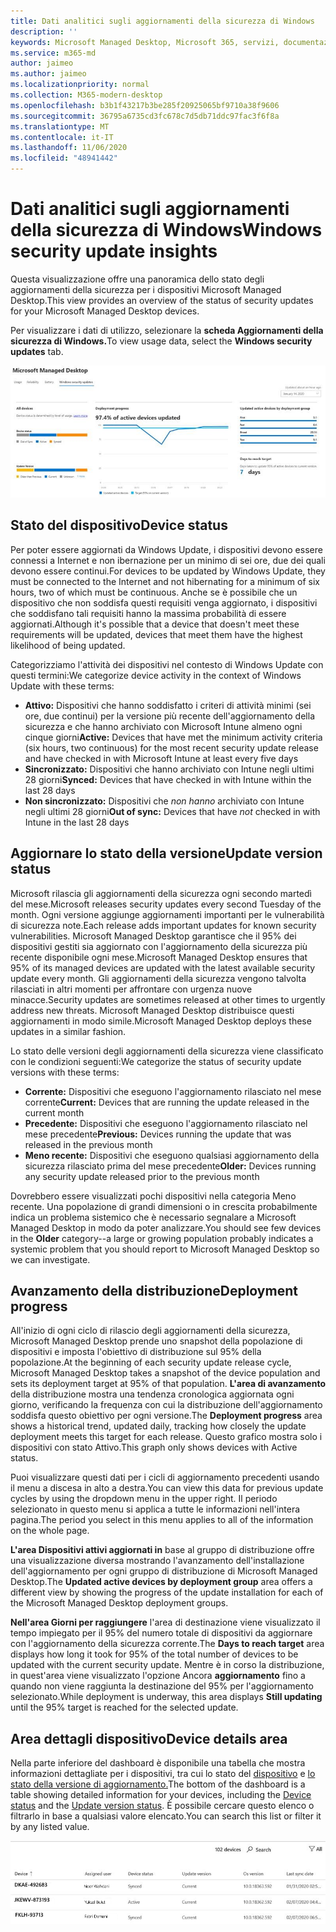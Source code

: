 ```yaml
---
title: Dati analitici sugli aggiornamenti della sicurezza di Windows
description: ''
keywords: Microsoft Managed Desktop, Microsoft 365, servizi, documentazione
ms.service: m365-md
author: jaimeo
ms.author: jaimeo
ms.localizationpriority: normal
ms.collection: M365-modern-desktop
ms.openlocfilehash: b3b1f43217b3be285f20925065bf9710a38f9606
ms.sourcegitcommit: 36795a6735cd3fc678c7d5db71ddc97fac3f6f8a
ms.translationtype: MT
ms.contentlocale: it-IT
ms.lasthandoff: 11/06/2020
ms.locfileid: "48941442"
---
```

# <a name="windows-security-update-insights"></a><span data-ttu-id="c0c25-103">Dati analitici sugli aggiornamenti della sicurezza di Windows</span><span class="sxs-lookup"><span data-stu-id="c0c25-103">Windows security update insights</span></span>
<span data-ttu-id="c0c25-104">Questa visualizzazione offre una panoramica dello stato degli aggiornamenti della sicurezza per i dispositivi Microsoft Managed Desktop.</span><span class="sxs-lookup"><span data-stu-id="c0c25-104">This view provides an overview of the status of security updates for your Microsoft Managed Desktop devices.</span></span> 

<span data-ttu-id="c0c25-105">Per visualizzare i dati di utilizzo, selezionare la <strong>scheda Aggiornamenti della sicurezza di Windows.</strong></span><span class="sxs-lookup"><span data-stu-id="c0c25-105">To view usage data, select the <strong>Windows security updates</strong> tab.</span></span>

![Riquadro degli aggiornamenti della sicurezza di Windows: grafici a barre dello stato del dispositivo e della versione di aggiornamento nella colonna sinistra, avanzamento della distribuzione degli aggiornamenti nel tempo nella colonna centrale e percentuale di dispositivi attivi in base al gruppo di distribuzione, nonché numero di giorni necessari per raggiungere la destinazione di distribuzione del 95% nella colonna destra.](../../media/update-insights.jpg)

## <a name="device-status"></a><span data-ttu-id="c0c25-107">Stato del dispositivo</span><span class="sxs-lookup"><span data-stu-id="c0c25-107">Device status</span></span>

<span data-ttu-id="c0c25-108">Per poter essere aggiornati da Windows Update, i dispositivi devono essere connessi a Internet e non ibernazione per un minimo di sei ore, due dei quali devono essere continui.</span><span class="sxs-lookup"><span data-stu-id="c0c25-108">For devices to be updated by Windows Update, they must be connected to the Internet and not hibernating for a minimum of six hours, two of which must be continuous.</span></span> <span data-ttu-id="c0c25-109">Anche se è possibile che un dispositivo che non soddisfa questi requisiti venga aggiornato, i dispositivi che soddisfano tali requisiti hanno la massima probabilità di essere aggiornati.</span><span class="sxs-lookup"><span data-stu-id="c0c25-109">Although it's possible that a device that doesn't meet these requirements will be updated, devices that meet them have the highest likelihood of being updated.</span></span> 

<span data-ttu-id="c0c25-110">Categorizziamo l'attività dei dispositivi nel contesto di Windows Update con questi termini:</span><span class="sxs-lookup"><span data-stu-id="c0c25-110">We categorize device activity in the context of Windows Update with these terms:</span></span>

- <span data-ttu-id="c0c25-111"><strong>Attivo:</strong> Dispositivi che hanno soddisfatto i criteri di attività minimi (sei ore, due continui) per la versione più recente dell'aggiornamento della sicurezza e che hanno archiviato con Microsoft Intune almeno ogni cinque giorni</span><span class="sxs-lookup"><span data-stu-id="c0c25-111"><strong>Active:</strong> Devices that have met the minimum activity criteria (six hours, two continuous) for the most recent security update release and have checked in with Microsoft Intune at least every five days</span></span>
- <span data-ttu-id="c0c25-112"><strong>Sincronizzato:</strong> Dispositivi che hanno archiviato con Intune negli ultimi 28 giorni</span><span class="sxs-lookup"><span data-stu-id="c0c25-112"><strong>Synced:</strong> Devices that have checked in with Intune within the last 28 days</span></span>
- <span data-ttu-id="c0c25-113"><strong>Non sincronizzato:</strong> Dispositivi che <i>non hanno</i> archiviato con Intune negli ultimi 28 giorni</span><span class="sxs-lookup"><span data-stu-id="c0c25-113"><strong>Out of sync:</strong> Devices that have <i>not</i> checked in with Intune in the last 28 days</span></span>




## <a name="update-version-status"></a><span data-ttu-id="c0c25-114">Aggiornare lo stato della versione</span><span class="sxs-lookup"><span data-stu-id="c0c25-114">Update version status</span></span>

<span data-ttu-id="c0c25-115">Microsoft rilascia gli aggiornamenti della sicurezza ogni secondo martedì del mese.</span><span class="sxs-lookup"><span data-stu-id="c0c25-115">Microsoft releases security updates every second Tuesday of the month.</span></span> <span data-ttu-id="c0c25-116">Ogni versione aggiunge aggiornamenti importanti per le vulnerabilità di sicurezza note.</span><span class="sxs-lookup"><span data-stu-id="c0c25-116">Each release adds important updates for known security vulnerabilities.</span></span> <span data-ttu-id="c0c25-117">Microsoft Managed Desktop garantisce che il 95% dei dispositivi gestiti sia aggiornato con l'aggiornamento della sicurezza più recente disponibile ogni mese.</span><span class="sxs-lookup"><span data-stu-id="c0c25-117">Microsoft Managed Desktop ensures that 95% of its managed devices are updated with the latest available security update every month.</span></span> <span data-ttu-id="c0c25-118">Gli aggiornamenti della sicurezza vengono talvolta rilasciati in altri momenti per affrontare con urgenza nuove minacce.</span><span class="sxs-lookup"><span data-stu-id="c0c25-118">Security updates are sometimes released at other times to urgently address new threats.</span></span> <span data-ttu-id="c0c25-119">Microsoft Managed Desktop distribuisce questi aggiornamenti in modo simile.</span><span class="sxs-lookup"><span data-stu-id="c0c25-119">Microsoft Managed Desktop deploys these updates in a similar fashion.</span></span>

<span data-ttu-id="c0c25-120">Lo stato delle versioni degli aggiornamenti della sicurezza viene classificato con le condizioni seguenti:</span><span class="sxs-lookup"><span data-stu-id="c0c25-120">We categorize the status of security update versions with these terms:</span></span>

- <span data-ttu-id="c0c25-121"><strong>Corrente:</strong> Dispositivi che eseguono l'aggiornamento rilasciato nel mese corrente</span><span class="sxs-lookup"><span data-stu-id="c0c25-121"><strong>Current:</strong> Devices that are running the update released in the current month</span></span>
- <span data-ttu-id="c0c25-122"><strong>Precedente:</strong> Dispositivi che eseguono l'aggiornamento rilasciato nel mese precedente</span><span class="sxs-lookup"><span data-stu-id="c0c25-122"><strong>Previous:</strong> Devices running the update that was released in the previous month</span></span>
- <span data-ttu-id="c0c25-123"><strong>Meno recente:</strong> Dispositivi che eseguono qualsiasi aggiornamento della sicurezza rilasciato prima del mese precedente</span><span class="sxs-lookup"><span data-stu-id="c0c25-123"><strong>Older:</strong> Devices running any security update released prior to the previous month</span></span>

<span data-ttu-id="c0c25-124">Dovrebbero essere visualizzati pochi <strong></strong> dispositivi nella categoria Meno recente. Una popolazione di grandi dimensioni o in crescita probabilmente indica un problema sistemico che è necessario segnalare a Microsoft Managed Desktop in modo da poter analizzare.</span><span class="sxs-lookup"><span data-stu-id="c0c25-124">You should see few devices in the <strong>Older</strong> category--a large or growing population probably indicates a systemic problem that you should report to Microsoft Managed Desktop so we can investigate.</span></span>


## <a name="deployment-progress"></a><span data-ttu-id="c0c25-125">Avanzamento della distribuzione</span><span class="sxs-lookup"><span data-stu-id="c0c25-125">Deployment progress</span></span>

<span data-ttu-id="c0c25-126">All'inizio di ogni ciclo di rilascio degli aggiornamenti della sicurezza, Microsoft Managed Desktop prende uno snapshot della popolazione di dispositivi e imposta l'obiettivo di distribuzione sul 95% della popolazione.</span><span class="sxs-lookup"><span data-stu-id="c0c25-126">At the beginning of each security update release cycle, Microsoft Managed Desktop takes a snapshot of the device population and sets its deployment target at 95% of that population.</span></span> <span data-ttu-id="c0c25-127"><strong>L'area di avanzamento</strong> della distribuzione mostra una tendenza cronologica aggiornata ogni giorno, verificando la frequenza con cui la distribuzione dell'aggiornamento soddisfa questo obiettivo per ogni versione.</span><span class="sxs-lookup"><span data-stu-id="c0c25-127">The <strong>Deployment progress</strong> area shows a historical trend, updated daily, tracking how closely the update deployment meets this target for each release.</span></span> <span data-ttu-id="c0c25-128">Questo grafico mostra solo i dispositivi con stato Attivo.</span><span class="sxs-lookup"><span data-stu-id="c0c25-128">This graph only shows devices with Active status.</span></span>

<span data-ttu-id="c0c25-129">Puoi visualizzare questi dati per i cicli di aggiornamento precedenti usando il menu a discesa in alto a destra.</span><span class="sxs-lookup"><span data-stu-id="c0c25-129">You can view this data for previous update cycles by using the dropdown menu in the upper right.</span></span> <span data-ttu-id="c0c25-130">Il periodo selezionato in questo menu si applica a tutte le informazioni nell'intera pagina.</span><span class="sxs-lookup"><span data-stu-id="c0c25-130">The period you select in this menu applies to all of the information on the whole page.</span></span>

<span data-ttu-id="c0c25-131"><strong>L'area Dispositivi attivi aggiornati in</strong> base al gruppo di distribuzione offre una visualizzazione diversa mostrando l'avanzamento dell'installazione dell'aggiornamento per ogni gruppo di distribuzione di Microsoft Managed Desktop.</span><span class="sxs-lookup"><span data-stu-id="c0c25-131">The <strong>Updated active devices by deployment group</strong> area offers a different view by showing the progress of the update installation for each of the Microsoft Managed Desktop deployment groups.</span></span>

<span data-ttu-id="c0c25-132"><strong>Nell'area Giorni per raggiungere</strong> l'area di destinazione viene visualizzato il tempo impiegato per il 95% del numero totale di dispositivi da aggiornare con l'aggiornamento della sicurezza corrente.</span><span class="sxs-lookup"><span data-stu-id="c0c25-132">The <strong>Days to reach target</strong> area displays how long it took for 95% of the total number of devices to be updated with the current security update.</span></span> <span data-ttu-id="c0c25-133">Mentre è in corso la distribuzione, in quest'area viene visualizzato l'opzione Ancora <strong>aggiornamento</strong> fino a quando non viene raggiunta la destinazione del 95% per l'aggiornamento selezionato.</span><span class="sxs-lookup"><span data-stu-id="c0c25-133">While deployment is underway, this area displays <strong>Still updating</strong> until the 95% target is reached for the selected update.</span></span>

## <a name="device-details-area"></a><span data-ttu-id="c0c25-134">Area dettagli dispositivo</span><span class="sxs-lookup"><span data-stu-id="c0c25-134">Device details area</span></span>

<span data-ttu-id="c0c25-135">Nella parte inferiore del dashboard è disponibile una tabella che mostra informazioni dettagliate per i dispositivi, tra cui lo stato del [dispositivo](#device-status) e [lo stato della versione di aggiornamento.](#update-version-status)</span><span class="sxs-lookup"><span data-stu-id="c0c25-135">The bottom of the dashboard is a table showing detailed information for your devices, including the [Device status](#device-status) and the [Update version status](#update-version-status).</span></span> <span data-ttu-id="c0c25-136">È possibile cercare questo elenco o filtrarlo in base a qualsiasi valore elencato.</span><span class="sxs-lookup"><span data-stu-id="c0c25-136">You can search this list or filter it by any listed value.</span></span>


![Tabella dettagli dispositivo che mostra le colonne relative al nome del dispositivo, all'utente assegnato, allo stato del dispositivo, alla versione di aggiornamento, alla versione del sistema operativo e alla data dell'ultima sincronizzazione del dispositivo.](../../media/security-update-insights-device-table-sterile.png)
